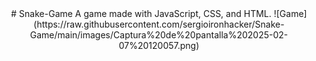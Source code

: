 
<div align="center">
# Snake-Game
A game made with JavaScript, CSS, and HTML.
![Game](https://raw.githubusercontent.com/sergioironhacker/Snake-Game/main/images/Captura%20de%20pantalla%202025-02-07%20120057.png)
</div>
